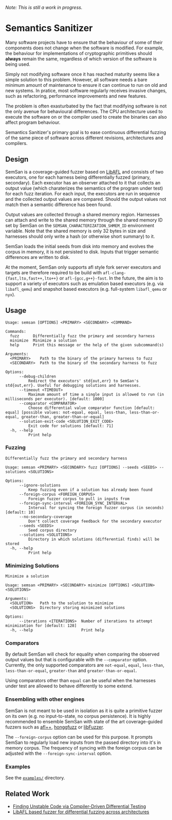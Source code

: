 *Note: This is still a work in progress.*

# Semantics Sanitizer

Many software projects have to ensure that the behaviour of some of their
components does not change when the software is modified. For example, the
behaviour for implementations of cryptographic primitives should **always**
remain the same, regardless of which version of the software is being used.

Simply not modifying software once it has reached maturity seems like a simple
solution to this problem. However, all software needs a bare minimum amount of
maintenance to ensure it can continue to run on old and new systems. In
pratice, most software regularly receives invasive changes, such as
refactoring, performance improvements and new features.

The problem is often exasturbated by the fact that modifying software is not
the only avenue for behavioural differences. The CPU architecture used to
execute the software on or the compiler used to create the binaries can also
affect program behaviour.

Semantics Sanitizer's primary goal is to ease continuous differential fuzzing
of the same piece of software across different revisions, architectures and
compilers.

## Design

SemSan is a coverage-guided fuzzer based on
[LibAFL](https://github.com/AFLplusplus/LibAFL) and consists of two executors,
one for each harness being differentially fuzzed (primary, secondary). Each
executor has an observer attached to it that collects an output value (which
charaterizes the semantics of the program under test) for each fuzz iteration.
For each input, the executors are run in sequence and the collected output
values are compared. Should the output values not match then a semantic
difference has been found.

Output values are collected through a shared memory region. Harnesses can
attach and write to the shared memory through the shared memory ID set by
SemSan on the `SEMSAN_CHARACTERIZATION_SHMEM_ID` environment variable. Note
that the shared memory is only 32 bytes in size and harnesses should only write
a hash (or otherwise short summary) to it.

SemSan loads the initial seeds from disk into memory and evolves the corpus in
memory, it is not persisted to disk. Inputs that trigger semantic differences
are written to disk.

At the moment, SemSan only supports afl style fork server executors and targets
are therefore required to be build with `afl-clang-{fast,lto,fast++,lto++}` or
`afl-{gcc,g++}-fast`. In the future, the aim is to support a variety of
executors such as emulation based executors (e.g. via `libafl_qemu`) and
snapshot based executors (e.g. full-system `libafl_qemu` or `nyx`).

## Usage

```
Usage: semsan [OPTIONS] <PRIMARY> <SECONDARY> <COMMAND>

Commands:
  fuzz      Differentially fuzz the primary and secondary harness
  minimize  Minimize a solution
  help      Print this message or the help of the given subcommand(s)

Arguments:
  <PRIMARY>    Path to the binary of the primary harness to fuzz
  <SECONDARY>  Path to the binary of the secondary harness to fuzz

Options:
      --debug-children
          Redirect the executors' std{out,err} to SemSan's std{out,err}. Useful for debugging solutions and harnesses.
      --timeout <TIMEOUT>
          Maximum amount of time a single input is allowed to run (in milliseconds per executor). [default: 1000]
      --comparator <COMPARATOR>
          Choose differential value comparator function [default: equal] [possible values: not-equal, equal, less-than, less-than-or-equal, greater-than, greater-than-or-equal]
      --solution-exit-code <SOLUTION_EXIT_CODE>
          Exit code for solutions [default: 71]
  -h, --help
          Print help
```

### Fuzzing

```
Differentially fuzz the primary and secondary harness

Usage: semsan <PRIMARY> <SECONDARY> fuzz [OPTIONS] --seeds <SEEDS> --solutions <SOLUTIONS>

Options:
      --ignore-solutions
          Keep fuzzing even if a solution has already been found
      --foreign-corpus <FOREIGN_CORPUS>
          Foreign fuzzer corpus to pull in inputs from
      --foreign-sync-interval <FOREIGN_SYNC_INTERVAL>
          Interval for syncing the foreign fuzzer corpus (in seconds) [default: 10]
      --no-secondary-coverage
          Don't collect coverage feedback for the secondary executor
      --seeds <SEEDS>
          Seed corpus directory
      --solutions <SOLUTIONS>
          Directory in which solutions (differential finds) will be stored
  -h, --help
          Print help
```

### Minimizing Solutions

```
Minimize a solution

Usage: semsan <PRIMARY> <SECONDARY> minimize [OPTIONS] <SOLUTION> <SOLUTIONS>

Arguments:
  <SOLUTION>   Path to the solution to minimize
  <SOLUTIONS>  Directory storing minimized solutions

Options:
      --iterations <ITERATIONS>  Number of iterations to attempt minimization for [default: 128]
  -h, --help                     Print help
```

### Comparators

By default SemSan will check for equality when comparing the observed output
values but that is configurable with the `--comparator` option. Currently, the
only supported comparators are `not-equal`, `equal`, `less-than`,
`less-than-or-equal`, `greater-than` and `greater-than-or-equal`.

Using comparators other than `equal` can be useful when the harnesses under
test are allowed to behave differently to some extend.

### Ensembling with other engines

SemSan is not meant to be used in isolation as it is quite a primitive fuzzer
on its own (e.g. no input-to-state, no corpus persistence). It is highly
recommended to ensemble SemSan with state of the art coverage-guided fuzzers
such as [afl++](https://github.com/AFLplusplus/AFLplusplus),
[honggfuzz](https://github.com/google/honggfuzz) or
[libFuzzer](https://www.llvm.org/docs/LibFuzzer.html).

The `--foreign-corpus` option can be used for this purpose. It prompts SemSan
to regularly load new inputs from the passed directory into it's in memory
corpus. The frequency of syncing with the foreign corpus can be adjusted with
the `--foreign-sync-interval` option.

### Examples

See the [`examples/`](examples/) directory.

## Related Work

* [Finding Unstable Code via Compiler-Driven Differential
  Testing](https://shao-hua-li.github.io/assets/pdf/2023_asplos_compdiff.pdf)
* [LibAFL based fuzzer for differential fuzzing across
  architectures](https://github.com/dergoegge/libdimpl)
